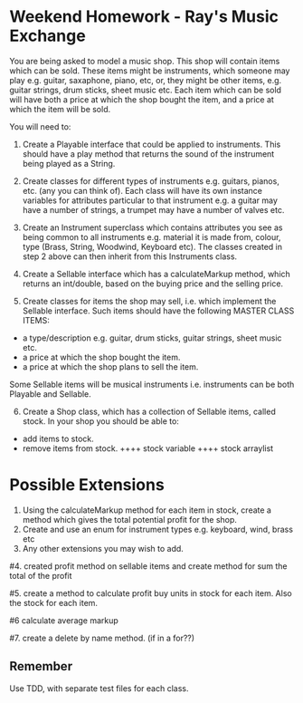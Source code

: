 # Weekend Homework - Ray's Music Exchange

You are being asked to model a music shop. This shop will contain items which can be sold. These items might be instruments, which someone may play e.g. guitar, saxaphone, piano, etc, or, they might be other items, e.g. guitar strings, drum sticks, sheet music  etc. Each item which can be sold will have both a price at which the shop bought the item, and a price at which the item will be sold.

You will need to:

1. Create a Playable interface that could be applied to instruments. This should have a play method that returns the sound of the instrument being played as a String.

2. Create classes for different types of instruments e.g. guitars, pianos, etc. (any you can think of). Each class will have its own instance variables for attributes particular to that  instrument e.g. a guitar may have a number of strings, a trumpet may have a number of valves etc.

3. Create an Instrument superclass which contains attributes you see as being common to all instruments e.g. material it is made from, colour, type (Brass, String, Woodwind, Keyboard etc). The classes created in step 2 above can then inherit from this Instruments class.

4. Create a Sellable interface which has a calculateMarkup method, which returns an int/double, based on the buying price and the selling price. 

5. Create classes for items the shop may sell, i.e. which implement the Sellable interface. Such items should have the following MASTER CLASS ITEMS:
  - a type/description e.g. guitar, drum sticks, guitar strings, sheet music etc.
  - a price at which the shop bought the item.
  - a price at which the shop plans to sell the item.
  
  Some Sellable items will be musical instruments i.e. instruments can be both Playable and Sellable.

6. Create a Shop class, which has a collection of Sellable items, called stock. In your shop you should be able to:
  -  add items to stock.
  -  remove items from stock.
  ++++ stock variable
  ++++ stock arraylist

# Possible Extensions

1. Using the calculateMarkup method for each item in stock, create a method which gives the total potential profit for the shop.
2. Create and use an enum for instrument types e.g. keyboard, wind, brass etc
3. Any other extensions you may wish to add.

#4. created profit method on sellable items and create method for sum the total of the profit

#5. create a method to calculate profit buy units in stock for each item. Also the stock for each item.

#6 calculate average markup

#7. create a delete by name method. (if in a for??)

## Remember
Use TDD, with separate test files for each class. 



